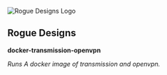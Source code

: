 ![Rogue Designs Logo](https://storage.googleapis.com/stiles-images/RogueLogo-256x158.png)

## Rogue Designs ##

**docker-transmission-openvpn**

*Runs A docker image of transmission and openvpn.*

